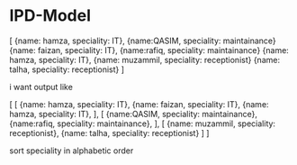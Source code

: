 # IPD-Model
[
    {name: hamza, speciality: IT},
    {name:QASIM, speciality: maintainance}
    {name: faizan, speciality: IT},
    {name:rafiq, speciality: maintainance}
    {name: hamza, speciality: IT},
    {name: muzammil, speciality: receptionist}
    {name: talha, speciality: receptionist}
]

i want output like

[
    [
        {name: hamza, speciality: IT},
        {name: faizan, speciality: IT},
          {name: hamza, speciality: IT},
    ],
    [
        {name:QASIM, speciality: maintainance},
        {name:rafiq, speciality: maintainance},
    ],
    [
        {name: muzammil, speciality: receptionist},
    {name: talha, speciality: receptionist}
    ]
]

sort speciality in alphabetic order